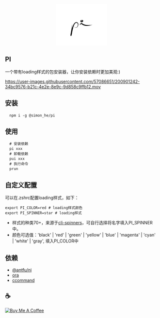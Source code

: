 <span ><p align="center">![kv](/assets/pi.png)</p></span>

## PI
一个带有loading样式的包安装器，让你安装依赖时更加美观:)

https://user-images.githubusercontent.com/57086651/200901242-34bc9576-b21c-4e2e-8e9c-9d858c9ffb12.mov

## 安装
```
  npm i -g @simon_he/pi
```

## 使用
```
  # 安装依赖
  pi xxx
  # 卸载依赖
  pui xxx
  # 执行命令
  prun
```

## 自定义配置
可以在.zshrc配置loading样式，如下：
```
export PI_COLOR=red # loading样式颜色
export PI_SPINNER=star # loading样式
```
- 样式的种类70+，来源于[cli-spinners](https://jsfiddle.net/sindresorhus/2eLtsbey/embedded/result/)，可自行选择将名字填入PI_SPINNER中。
- 颜色可选值：'black' | 'red' | 'green' | 'yellow' | 'blue' | 'magenta' | 'cyan' | 'white' | 'gray', 填入PI_COLOR中

## 依赖
- [@antfu/ni](https://github.com/antfu/ni)
- [ora](https://github.com/sindresorhus/ora)
- [ccommand](https://github.com/Simon-He95/ccommand)


## :coffee: 
<a href="https://github.com/Simon-He95/sponsor" target="_blank"><img src="https://cdn.buymeacoffee.com/buttons/default-orange.png" alt="Buy Me A Coffee" style="height: 51px !important;width: 217px !important;" ></a>
